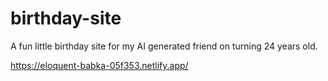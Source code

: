 # birthday-site

A fun little birthday site for my AI generated friend on turning 24 years old.

https://eloquent-babka-05f353.netlify.app/
